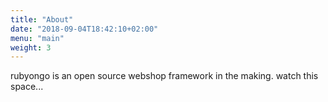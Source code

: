 ```yaml
---
title: "About"
date: "2018-09-04T18:42:10+02:00"
menu: "main"
weight: 3
---
```


rubyongo is an open source webshop framework in the making. watch this space...